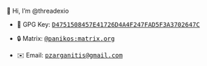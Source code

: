 :clap: Hi, I’m @threadexio

- :key: GPG Key: <kbd>[D4751508457E41726D4A4F247FAD5F3A3702647C](https://keys.openpgp.org/search?q=D4751508457E41726D4A4F247FAD5F3A3702647C)</kbd>

- :lock: Matrix: <kbd>[@panikos:matrix.org](https://matrix.to/#/@panikos:matrix.org)</kbd>

- :envelope: Email: <kbd>[pzarganitis@gmail.com](mailto:pzarganitis@gmail.com)</kbd>
